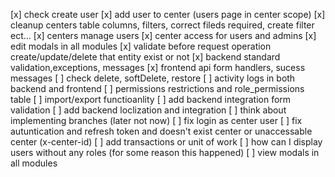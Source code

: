 [x] check create user
[x] add user to center (users page in center scope)
[x] cleanup centers table columns, filters, correct fileds required, create filter ect...
[x] centers manage users
[x] center access for users and admins
[x] edit modals in all modules
[x] validate before request operation create/update/delete that entity exist or not
[x] backend standard validation,exceptions, messages
[x] frontend api form handlers, sucess messages
[ ] check delete, softDelete, restore
[ ] activity logs in both backend and frontend
[ ] permissions restrictions and role_permissions table
[ ] import/export functioanlity
[ ] add backend integration form validation
[ ] add backend loclization and integration
[ ] think about implementing branches (later not now)
[ ] fix login as center user
[ ] fix autuntication and refresh token and doesn't exist center or unaccessable center (x-center-id)
[ ] add transactions or unit of work
[ ] how can I display users without any roles (for some reason this happened)
[ ] view modals in all modules
